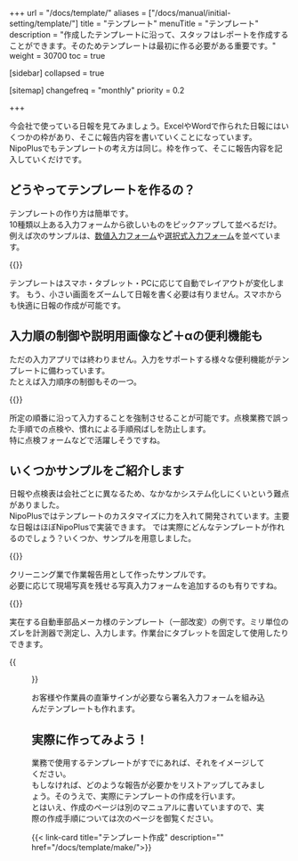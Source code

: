 +++
url = "/docs/template/"
aliases = ["/docs/manual/initial-setting/template/"]
title = "テンプレート"
menuTitle = "テンプレート"
description = "作成したテンプレートに沿って、スタッフはレポートを作成することができます。そのためテンプレートは最初に作る必要がある重要です。"
weight = 30700
toc = true

[sidebar]
collapsed = true


[sitemap]
  changefreq = "monthly"
  priority = 0.2

+++

今会社で使っている日報を見てみましょう。ExcelやWordで作られた日報にはいくつかの枠があり、そこに報告内容を書いていくことになっています。  
NipoPlusでもテンプレートの考え方は同じ。枠を作って、そこに報告内容を記入していくだけです。

## どうやってテンプレートを作るの？

テンプレートの作り方は簡単です。  
10種類以上ある入力フォームから欲しいものをピックアップして並べるだけ。
例えば次のサンプルは、[数値入力フォーム](/docs/template/digital/)や[選択式入力フォーム](/docs/template/selects/)を並べています。

{{<icatch filename="report-guide-memo" msg="パーツを組み合わせるだけの簡単操作" alice="ok">}}

テンプレートはスマホ・タブレット・PCに応じて自動でレイアウトが変化します。
もう、小さい画面をズームして日報を書く必要は有りません。スマホからも快適に日報の作成が可能です。

## 入力順の制御や説明用画像など＋αの便利機能も

ただの入力アプリでは終わりません。入力をサポートする様々な便利機能がテンプレートに備わっています。  
たとえば入力順序の制御もその一つ。

{{<icatch filename="input-order" msg="決まった順に入力を強制することで手順飛ばしを防止" alice="here">}}

所定の順番に沿って入力することを強制させることが可能です。点検業務で誤った手順での点検や、慣れによる手順飛ばしを防止します。  
特に点検フォームなどで活躍しそうですね。

## いくつかサンプルをご紹介します

日報や点検表は会社ごとに異なるため、なかなかシステム化しにくいという難点がありました。  
NipoPlusではテンプレートのカスタマイズに力を入れて開発されています。主要な日報はほぼNipoPlusで実装できます。
では実際にどんなテンプレートが作れるのでしょう？いくつか、サンプルを用意しました。

{{<icatch filename="work-report" msg="例えばクリーニング業の作業報告に" alice="here">}}

クリーニング業で作業報告用として作ったサンプルです。  
必要に応じて現場写真を残せる写真入力フォームを追加するのも有りですね。

{{<icatch filename="sample13" msg="製造部品の点検に" alice="tablet">}}

実在する自動車部品メーカ様のテンプレート（一部改変）の例です。ミリ単位のズレを計測器で測定し、入力します。作業台にタブレットを固定して使用したりできます。

{{<figure src="pen2.webp"  alt="ペンを使って直筆サインを埋め込む日報" caption="署名はタッチパネルでの利用が大前提となります" >}}

お客様や作業員の直筆サインが必要なら署名入力フォームを組み込んだテンプレートも作れます。

## 実際に作ってみよう！

業務で使用するテンプレートがすでにあれば、それをイメージしてください。  
もしなければ、どのような報告が必要かをリストアップしてみましょう。そのうえで、実際にテンプレートの作成を行います。  
とはいえ、作成のページは別のマニュアルに書いていますので、実際の作成手順については次のページを御覧ください。

{{< link-card title="テンプレート作成"  description=""  href="/docs/template/make/">}}
